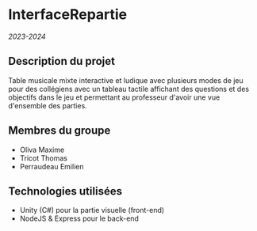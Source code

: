 # InterfaceRepartie
*2023-2024*

## Description du projet
Table musicale mixte interactive et ludique avec plusieurs modes de jeu pour des collégiens avec un tableau tactile affichant des questions et des objectifs dans le jeu et permettant au professeur d'avoir une vue d'ensemble des parties.

## Membres du groupe
- Oliva Maxime
- Tricot Thomas
- Perraudeau Emilien

## Technologies utilisées
- Unity (C#) pour la partie visuelle (front-end)
- NodeJS & Express pour le back-end
